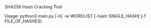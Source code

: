 SHA256 Hash Cracking Tool

Usage: python3 main.py [-h] -w WORDLIST [-hash SINGLE_HASH] [-f FILE_OF_HASHES]
